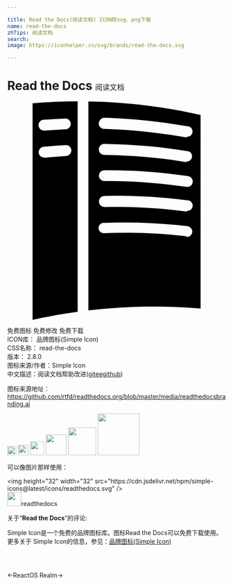 ```yaml
---

title: Read the Docs(阅读文档) ICON转svg、png下载
name: read-the-docs
zhTips: 阅读文档
search: 
image: https://iconhelper.cn/svg/brands/read-the-docs.svg

---
```


# Read the Docs  <small style="font-size: 60%;font-weight: 100">阅读文档</small>

<div id="svg" class="svg-wrap">
<svg role="img" viewBox="0 0 24 24" xmlns="http://www.w3.org/2000/svg"><title>Read the Docs icon</title><path d="M2.759 24l.664-.144c.207-.044.412-.085.619-.126.318-.062.637-.123.955-.182.24-.046.48-.085.721-.129l.055-.015c.25-.044.498-.09.747-.12l1.214-.179V-.001h-.042c-.63.004-1.256.016-1.884.036-.689.018-1.394.06-2.084.105-.299.021-.6.046-.899.07H2.78v23.784L2.759 24zM8.911.015v22.942c.861-.1 1.72-.182 2.582-.246 2.121-.161 4.248-.211 6.373-.151 1.128.034 2.253.099 3.374.192V1.503c-1.004-.229-2.012-.432-3.028-.607-1.968-.342-3.955-.581-5.947-.731C11.151.084 10.032.033 8.913.016h-.002zm10.763 14.797l-.046-.004-.561-.061c-1.399-.146-2.805-.242-4.207-.291-1.407-.045-2.815-.03-4.223.016h-.044c-.045 0-.091 0-.135-.016-.101-.03-.195-.074-.267-.149-.127-.136-.186-.315-.156-.495.008-.061.029-.105.054-.166.027-.044.063-.104.104-.134.043-.045.09-.075.143-.104.061-.03.121-.046.18-.061h.09c.195 0 .391-.016.57-.016 1.395-.029 2.773-.029 4.169.03 1.439.06 2.864.165 4.288.33l.151.015c.044.016.089.016.135.03.105.046.194.105.255.181.044.044.074.104.105.164.029.061.044.12.044.18.015.165-.044.33-.164.45-.046.046-.091.075-.135.105-.047.03-.105.044-.166.06-.03.016-.045.016-.089.016h-.047l-.048-.08zm.035-2.711c-.044 0-.044 0-.09-.006l-.555-.071c-1.395-.179-2.804-.3-4.198-.359-1.395-.075-2.805-.09-4.214-.06l-.046-.016c-.045-.015-.09-.015-.135-.029-.09-.03-.194-.09-.254-.166-.03-.045-.076-.104-.09-.148-.075-.166-.075-.361.014-.525.031-.061.061-.105.105-.15s.09-.09.15-.104c.061-.03.119-.06.18-.06l.09-.016.585-.015c1.396-.016 2.774.015 4.153.09 1.439.075 2.865.21 4.289.39l.149.016.091.014c.105.031.194.075.27.166.12.119.18.284.165.449 0 .061-.016.121-.045.165-.029.06-.061.104-.09.15-.03.044-.074.075-.136.12-.044.029-.104.045-.164.061l-.091.014H19.8l-.091.09zm0-2.711c-.044 0-.044 0-.09-.006l-.555-.08c-1.395-.19-2.789-.334-4.198-.428-1.395-.092-2.805-.135-4.214-.129h-.046l-.09-.016c-.059-.016-.104-.036-.164-.068-.15-.092-.256-.254-.285-.438 0-.061 0-.12.016-.18.014-.061.029-.117.059-.17.031-.054.076-.102.121-.144.074-.075.18-.126.285-.15.045-.011.089-.015.135-.015h.569c1.439.009 2.879.064 4.304.172 1.395.105 2.774.26 4.153.457l.15.021c.046.007.061.007.09.019.06.02.12.046.165.08.061.033.104.075.135.123.031.048.061.101.09.158.062.156.045.334-.029.479-.029.055-.061.105-.105.146-.075.074-.164.127-.27.15-.029.012-.046.012-.091.014l-.044.005h-.091zm0-2.712c-.044 0-.044 0-.09-.007l-.555-.09c-1.395-.225-2.789-.391-4.198-.496-1.395-.119-2.805-.179-4.214-.209h-.046l-.105-.014c-.061-.015-.115-.045-.165-.074-.053-.031-.099-.076-.14-.121-.036-.045-.068-.104-.094-.149-.02-.06-.037-.12-.044-.181-.016-.18.053-.371.181-.494.074-.075.176-.125.279-.15.045-.015.09-.015.135-.015.189 0 .38.005.57.008 1.437.034 2.871.113 4.304.246 1.387.119 2.77.3 4.145.524l.135.016c.04 0 .052 0 .09.014.062.016.112.046.165.076.046.029.09.074.125.119.091.135.135.301.105.465-.015.061-.031.105-.061.166-.03.045-.074.104-.12.135-.074.074-.165.119-.271.149h-.135l.004.082zm-15.67-.509c-.09 0-.181-.021-.271-.063-.194-.095-.314-.293-.329-.505 0-.057.015-.111.03-.165.014-.068.045-.133.09-.19.045-.065.104-.12.164-.162.077-.05.167-.076.241-.092l.48-.044c.659-.058 1.305-.105 1.949-.144h.06c.105.004.195.024.271.071.194.103.314.305.314.519 0 .055-.015.109-.029.161-.016.067-.045.132-.091.189-.044.075-.104.12-.165.165-.074.045-.15.074-.24.09-.104.015-.209.015-.314.03-.136.015-.286.015-.436.031l-1.168.088-.285.031c-.061.015-.122.015-.196.015l-.075-.025zm15.655-2.201l-.091-.01-.554-.1c-1.395-.234-2.805-.425-4.214-.564-1.395-.138-2.804-.225-4.214-.271h-.045l-.09-.018c-.061-.015-.105-.038-.165-.071-.045-.03-.091-.072-.135-.121-.12-.138-.165-.33-.12-.506.016-.061.045-.12.074-.18.031-.061.076-.105.121-.15.074-.076.18-.121.285-.15.045-.015.089-.015.135-.015l.584.015c1.395.061 2.774.15 4.154.301 1.439.148 2.864.359 4.288.6l.15.014c.046 0 .061 0 .09.016.06.015.12.045.165.074.135.105.225.256.239.421.016.06 0 .12-.015.181 0 .059-.029.119-.059.164-.031.045-.062.09-.105.135-.076.076-.181.12-.286.135l-.086.014h-.046l-.06.086zM4.022 3.199c-.086 0-.171-.019-.25-.056-.07-.033-.134-.079-.187-.137-.045-.053-.086-.112-.111-.181-.02-.049-.034-.101-.039-.156-.022-.214.078-.427.255-.546.078-.054.167-.086.26-.099.158-.014.314-.014.473-.029.65-.045 1.301-.075 1.949-.105h.048c.091.016.181.03.256.075.179.105.3.315.3.524 0 .061-.016.121-.03.166-.03.074-.06.135-.104.195-.047.06-.107.12-.182.15-.075.045-.165.075-.255.075-.104.014-.21.014-.33.014l-.449.031c-.405.029-.795.045-1.186.074l-.3.016c-.075.015-.134.015-.194.015l.076-.026z"/></svg>
</div>
<detail full-name='read-the-docs'></detail>

<div class="detail-page">
<p>
<span><span class="badge-success badge">免费图标</span> <span class="badge-success badge">免费修改</span>  <span class="badge-success badge">免费下载</span> </span>
<br/>
<span>
ICON库：
<span class="badge-secondary badge">品牌图标(Simple Icon)</span> 
</span>
<br/>
<span>
CSS名称：
<span class="badge-secondary badge">read-the-docs</span> 
</span>

<br/>
<span>
版本：
<span class="badge-secondary badge">2.8.0</span> 
</span>
<br/>
<span>图标来源/作者：<span class="badge-light badge">Simple Icon</span></span> 
<br/>
<span class="zh-detail">中文描述：<span class="badge-primary badge">阅读文档</span><span class="help-link"><span>帮助改进</span>(<a href="https://gitee.com/liuwave/icon-helper/edit/master/json/brands/read-the-docs.json" target="_blank" rel="noopener noreferrer">gitee</a><a href="https://github.com/liuwave/icon-helper/edit/master/json/brands/read-the-docs.json" target="_blank" rel="noopener noreferrer">github</a></span>)</span><br/>
</p>
</div><div class="description description alert alert-light"><p>图标来源地址：<a href="https://github.com/rtfd/readthedocs.org/blob/master/media/readthedocsbranding.ai" target="_blank" rel="noopener noreferrer">https://github.com/rtfd/readthedocs.org/blob/master/media/readthedocsbranding.ai</a></p></div>
<div class="alert alert-dark">
<img height="21" width="21" src="https://cdn.jsdelivr.net/npm/simple-icons@latest/icons/readthedocs.svg" />
<img height="24" width="24" src="https://cdn.jsdelivr.net/npm/simple-icons@latest/icons/readthedocs.svg" />
<img height="32" width="32" src="https://cdn.jsdelivr.net/npm/simple-icons@latest/icons/readthedocs.svg" />
<img height="48" width="48" src="https://cdn.jsdelivr.net/npm/simple-icons@latest/icons/readthedocs.svg" />
<img height="64" width="64" src="https://cdn.jsdelivr.net/npm/simple-icons@latest/icons/readthedocs.svg" />
<img height="96" width="96" src="https://cdn.jsdelivr.net/npm/simple-icons@latest/icons/readthedocs.svg" />

</div>
<div>
  <p>可以像图片那样使用：    
  </p>
  <div class="alert alert-primary" style="font-size: 14px">
    &lt;img height="32" width="32" src="https://cdn.jsdelivr.net/npm/simple-icons@latest/icons/readthedocs.svg" /&gt;
    <copy-btn content='<img height="32" width="32" src="https://cdn.jsdelivr.net/npm/simple-icons@latest/icons/readthedocs.svg" />'></copy-btn>
  </div>
  <div class="alert alert-secondary">
    <img height="32" width="32" src="https://cdn.jsdelivr.net/npm/simple-icons@latest/icons/readthedocs.svg" />readthedocs
    <copy-btn content="readthedocs" btn-title="复制图标名称"></copy-btn>
  </div>
</div>
<div class="icon-detail__container">
<p>关于“<b>Read the Docs</b>”的评论:</p>
</div>
<Vssue title="关于“Read the Docs”的评论" />
<div><p>Simple Icon是一个免费的品牌图标库。图标Read the Docs可以免费下载使用。更多关于  Simple Icon的信息，参见：<a target="_blank" href="https://iconhelper.cn/brands.html">品牌图标(Simple Icon)</a>
</p></div>


<div style="padding:2rem 0 " class="page-nav"><p class="inner"><span class="prev">←<router-link to="/icon/reactos.html">ReactOS</router-link></span> <span class="next"><router-link to="/icon/realm.html">Realm</router-link>→</span></p></div>
